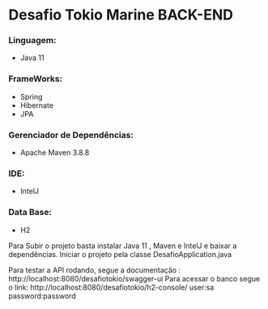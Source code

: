 # Desafio Tokio Marine BACK-END


### Linguagem: 

- Java 11
### FrameWorks: 

-  Spring
-  Hibernate
-  JPA

### Gerenciador de Dependências:

- Apache Maven 3.8.8

### IDE:

- IntelJ

### Data Base: 

- H2

Para Subir o projeto basta instalar Java 11 , Maven e IntelJ e baixar a dependências.
Iniciar o projeto pela classe DesafioApplication.java

Para testar a API rodando, segue a documentação : http://localhost:8080/desafiotokio/swagger-ui
Para acessar o banco segue o link: http://localhost:8080/desafiotokio/h2-console/   user:sa password:password

